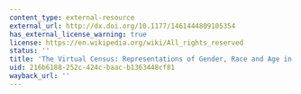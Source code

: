 ```yaml
---
content_type: external-resource
external_url: http://dx.doi.org/10.1177/1461444809105354
has_external_license_warning: true
license: https://en.wikipedia.org/wiki/All_rights_reserved
status: ''
title: 'The Virtual Census: Representations of Gender, Race and Age in Video Games'
uid: 216b6188-252c-424c-baac-b1363448cf81
wayback_url: ''
---
```

